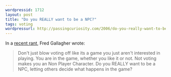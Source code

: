 ```yaml
---
wordpressid: 1712
layout: post
title: "Do you REALLY want to be a NPC?"
tags: voting
wordpressurl: http://passingcuriosity.com/2006/do-you-really-want-to-be-a-npc/
---
```


In a <a href="http://megatokyo.com/index.php?strip_id=935">recent rant</a>,
Fred Gallagher wrote:

> Don't just blow voting off like its a game you just aren't interested in
> playing. You are in the game, whether you like it or not. Not voting makes
> you an Non Player Character. Do you REALLY want to be a NPC, letting others
> decide what happens in the game?
